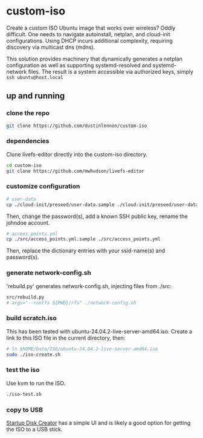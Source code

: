 # custom-iso

Create a custom ISO Ubuntu image that works over wireless?  Oddly difficult.  One needs to navigate autoinstall, netplan, and cloud-init configurations.  Using DHCP incurs additional complexity, requiring discovery via multicast dns (mdns).

This solution provides machinery that dynamically generates a netplan configuration as well as supporting systemd-resolved and systemd-network files.  The result is a system accessible via authorized keys, simply `ssh ubuntu@host.local`

## up and running

### clone the repo

```bash
git clone https://github.com/dustinlennon/custom-iso
```

### dependencies

Clone livefs-editor directly into the custom-iso directory.

```bash
cd custom-iso
git clone https://github.com/mwhudson/livefs-editor
```

### customize configuration

```bash
# user-data
cp ./cloud-init/preseed/user-data.sample ./cloud-init/preseed/user-data
```
Then, change the password(s), add a known SSH public key, rename the johndoe account.

```bash
# access_points.yml
cp ./src/access_points.yml.sample ./src/access_points.yml
```
Then, replace the dictionary entries with your ssid-name(s) and password(s).

### generate network-config.sh

'rebuild.py' generates network-config.sh, injecting files from ./src:

```bash
src/rebuild.py
# args="--rootfs ${PWD}/rfs" ./network-config.sh
```

### build scratch.iso

This has been tested with ubuntu-24.04.2-live-server-amd64.iso.  Create a link to this ISO file in the current directory, then:

```bash
# ln $HOME/Data/ISO/ubuntu-24.04.2-live-server-amd64.iso
sudo ./iso-create.sh
```

### test the iso

Use kvm to run the ISO.

```bash
./iso-test.sh
```

### copy to USB

[Startup Disk Creator](https://ubuntu.com/tutorials/create-a-usb-stick-on-ubuntu#1-overview) has a simple UI and is likely a good option for getting the ISO to a USB stick.
